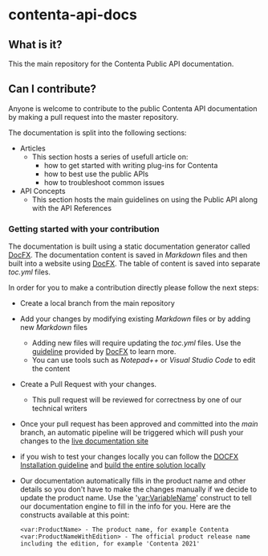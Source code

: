 # contenta-api-docs

## What is it?

This the main repository for the Contenta Public API documentation.

## Can I contribute?

Anyone is welcome to contribute to the public Contenta API documentation by making a pull request into the master repository.


The documentation is split into the following sections:
- Articles
  - This section hosts a series of usefull article on:
    - how to get started with writing plug-ins for Contenta
    - how to best use the public APIs
    - how to troubleshoot common issues
- API Concepts
  - This section hosts the main guidelines on using the Public API along with the API References

### Getting started with your contribution
The documentation is built using a static documentation generator called [DocFX](https://dotnet.github.io/docfx/). 
The documentation content is saved in *Markdown* files and then built into a website using [DocFX](https://dotnet.github.io/docfx/). The table of content is saved into separate *toc.yml* files.

In order for you to make a contribution directly please follow the next steps:
- Create a local branch from the main repository
- Add your changes by modifying existing *Markdown* files or by adding new *Markdown* files
  - Adding new files will require updating the *toc.yml* files. Use the [guideline](https://dotnet.github.io/docfx/tutorial/intro_toc.html) provided by [DocFX](https://dotnet.github.io/docfx/) to learn more. 
  - You can use tools such as *Notepad++* or *Visual Studio Code* to edit the content
- Create a Pull Request with your changes. 
  - This pull request will be reviewed for correctness by one of our technical writers
- Once your pull request has been approved and committed into the *main* branch, an automatic pipeline will be triggered which will push your changes to the [live documentation site](https://rws.github.io/studio-api-docs/index.html)
- if you wish to test your changes locally you can follow the [DOCFX Installation guideline](https://dotnet.github.io/docfx/tutorial/docfx_getting_started.html) and [build the entire solution locally](https://dotnet.github.io/docfx/tutorial/walkthrough/walkthrough_create_a_docfx_project.html)
- Our documentation automatically fills in the product name and other details so you don't have to make the changes manually if we decide to update the product name. Use the '<var:VariableName>' construct to tell our documentation engine to fill in the info for you. Here are the constructs available at this point:

      <var:ProductName> - The product name, for example Contenta
      <var:ProductNameWithEdition> - The official product release name including the edition, for example 'Contenta 2021'
      
